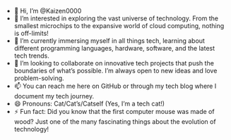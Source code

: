 - 👋 Hi, I’m @Kaizen0000
- 👀 I’m interested in exploring the vast universe of technology. From the smallest microchips to the expansive world of cloud computing, nothing is off-limits!
- 🌱 I’m currently immersing myself in all things tech, learning about different programming languages, hardware, software, and the latest tech trends.
- 💞️ I’m looking to collaborate on innovative tech projects that push the boundaries of what’s possible. I’m always open to new ideas and love problem-solving.    
- 📫 You can reach me here on GitHub or through my tech blog where I document my tech journey.
- 😄 Pronouns: Cat/Cat’s/Catself (Yes, I’m a tech cat!)
- ⚡ Fun fact: Did you know that the first computer mouse was made of wood? Just one of the many fascinating things about the evolution of technology!

<!---
Kaizen0000/Kaizen0000 is a ✨ special ✨ repository because its `README.md` (this file) appears on your GitHub profile.
You can click the Preview link to take a look at your changes.
--->
